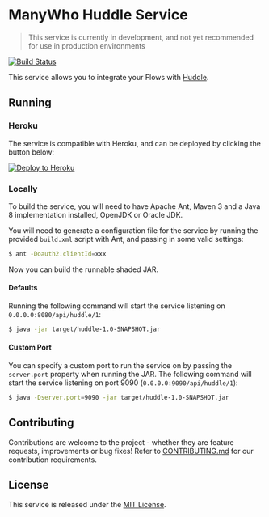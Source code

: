 ManyWho Huddle Service
======================

> This service is currently in development, and not yet recommended for use in production environments

[![Build Status](https://travis-ci.org/manywho/service-huddle.svg)](https://travis-ci.org/manywho/service-huddle)

This service allows you to integrate your Flows with [Huddle](https://www.huddle.com).

## Running

### Heroku 

The service is compatible with Heroku, and can be deployed by clicking the button below:

[![Deploy to Heroku](https://www.herokucdn.com/deploy/button.svg)](https://heroku.com/deploy?template=https://github.com/manywho/service-huddle)

### Locally

To build the service, you will need to have Apache Ant, Maven 3 and a Java 8 implementation installed, OpenJDK or Oracle JDK.

You will need to generate a configuration file for the service by running the provided `build.xml` script with Ant, and 
passing in some valid settings:

```bash
$ ant -Doauth2.clientId=xxx
```

Now you can build the runnable shaded JAR.

#### Defaults

Running the following command will start the service listening on `0.0.0.0:8080/api/huddle/1`:

```bash
$ java -jar target/huddle-1.0-SNAPSHOT.jar
```

#### Custom Port

You can specify a custom port to run the service on by passing the `server.port` property when running the JAR. The
following command will start the service listening on port 9090 (`0.0.0.0:9090/api/huddle/1`):

```bash
$ java -Dserver.port=9090 -jar target/huddle-1.0-SNAPSHOT.jar
```

## Contributing

Contributions are welcome to the project - whether they are feature requests, improvements or bug fixes! Refer to 
[CONTRIBUTING.md](CONTRIBUTING.md) for our contribution requirements.

## License

This service is released under the [MIT License](http://opensource.org/licenses/mit-license.php).